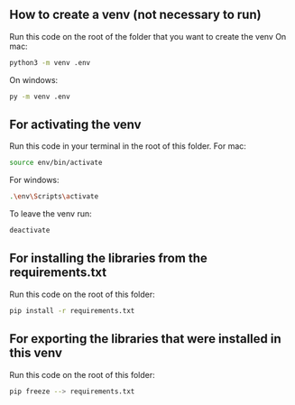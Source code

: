 ## How to create a venv (not necessary to run)
Run this code on the root of the folder that you want to create the venv
On mac:
```bash
python3 -m venv .env
```
On windows:
```bash
py -m venv .env
```
## For activating the venv
Run this code in your terminal in the root of this folder.
For mac:
```bash
source env/bin/activate
```
For windows:
```bash
.\env\Scripts\activate
```
To leave the venv run:
```bash
deactivate
```
## For installing the libraries from the requirements.txt
Run this code on the root of this folder:
```bash
pip install -r requirements.txt
```

## For exporting the libraries that were installed in this venv
Run this code on the root of this folder:
```bash
pip freeze --> requirements.txt
```